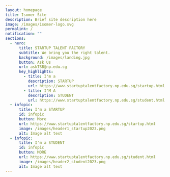 ```yaml
---
layout: homepage
title: Isomer Site
description: Brief site description here
image: /images/isomer-logo.svg
permalink: /
notification: ""
sections:
  - hero:
      title: STARTUP TALENT FACTORY
      subtitle: We bring you the right talent.
      background: /images/landing.jpg
      button: Ask Us
      url: askTSB@np.edu.sg
      key_highlights:
        - title: I'm a
          description: STARTUP
          url: https://www.startuptalentfactory.np.edu.sg/startup.html
        - title: I'M A
          description: STUDENT
          url: https://www.startuptalentfactory.np.edu.sg/student.html
  - infopic:
      title: I'm a STARTUP
      id: infopic
      button: More
      url: https://www.startuptalentfactory.np.edu.sg/startup.html
      image: /images/header1_startup2023.png
      alt: Image alt text
  - infopic:
      title: I'm a STUDENT
      id: infopic
      button: MORE
      url: https://www.startuptalentfactory.np.edu.sg/student.html
      image: /images/header2_student2023.png
      alt: Image alt text
---
```


